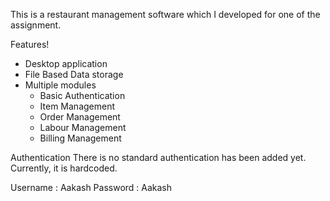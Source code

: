 This is a restaurant management software which I developed for one of the assignment.

Features!
 - Desktop application
 - File Based Data storage
 - Multiple modules
    - Basic Authentication  
    - Item Management 
    - Order Management
    - Labour Management
    - Billing Management

Authentication
There is no standard authentication has been added yet. Currently, it is hardcoded.


Username : Aakash 
Password : Aakash

